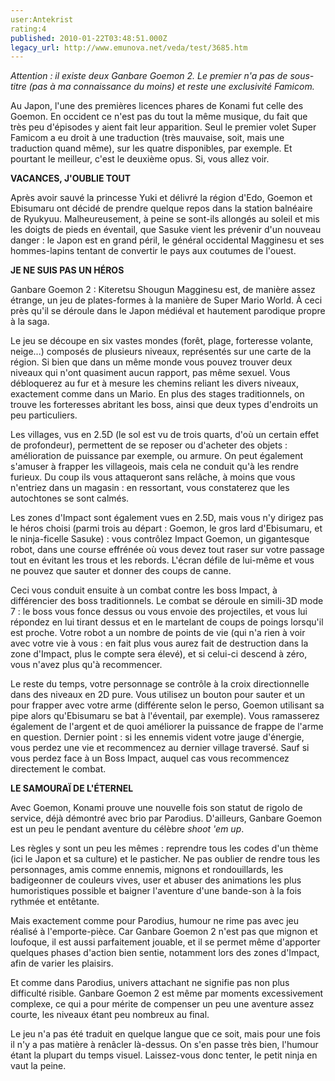 ```yaml
---
user:Antekrist
rating:4
published: 2010-01-22T03:48:51.000Z
legacy_url: http://www.emunova.net/veda/test/3685.htm
---
```

_Attention : il existe deux Ganbare Goemon 2\. Le premier n'a pas de sous-titre (pas à ma connaissance du moins) et reste une exclusivité Famicom._  

  

Au Japon, l'une des premières licences phares de Konami fut celle des Goemon. En occident ce n'est pas du tout la même musique, du fait que très peu d'épisodes y aient fait leur apparition. Seul le premier volet Super Famicom a eu droit à une traduction (très mauvaise, soit, mais une traduction quand même), sur les quatre disponibles, par exemple. Et pourtant le meilleur, c'est le deuxième opus. Si, vous allez voir.  

  

**VACANCES, J'OUBLIE TOUT**  

Après avoir sauvé la princesse Yuki et délivré la région d'Edo, Goemon et Ebisumaru ont décidé de prendre quelque repos dans la station balnéaire de Ryukyuu. Malheureusement, à peine se sont-ils allongés au soleil et mis les doigts de pieds en éventail, que Sasuke vient les prévenir d'un nouveau danger : le Japon est en grand péril, le général occidental Magginesu et ses hommes-lapins tentant de convertir le pays aux coutumes de l'ouest.  

  

**JE NE SUIS PAS UN HÉROS**  

Ganbare Goemon 2 : Kiteretsu Shougun Magginesu est, de manière assez étrange, un jeu de plates-formes à la manière de Super Mario World. À ceci près qu'il se déroule dans le Japon médiéval et hautement parodique propre à la saga.  

Le jeu se découpe en six vastes mondes (forêt, plage, forteresse volante, neige...) composés de plusieurs niveaux, représentés sur une carte de la région. Si bien que dans un même monde vous pouvez trouver deux niveaux qui n'ont quasiment aucun rapport, pas même sexuel. Vous débloquerez au fur et à mesure les chemins reliant les divers niveaux, exactement comme dans un Mario. En plus des stages traditionnels, on trouve les forteresses abritant les boss, ainsi que deux types d'endroits un peu particuliers.  

Les villages, vus en 2.5D (le sol est vu de trois quarts, d'où un certain effet de profondeur), permettent de se reposer ou d'acheter des objets : amélioration de puissance par exemple, ou armure. On peut également s'amuser à frapper les villageois, mais cela ne conduit qu'à les rendre furieux. Du coup ils vous attaqueront sans relâche, à moins que vous n'entriez dans un magasin : en ressortant, vous constaterez que les autochtones se sont calmés.  

Les zones d'Impact sont également vues en 2.5D, mais vous n'y dirigez pas le héros choisi (parmi trois au départ : Goemon, le gros lard d'Ebisumaru, et le ninja-ficelle Sasuke) : vous contrôlez Impact Goemon, un gigantesque robot, dans une course effrénée où vous devez tout raser sur votre passage tout en évitant les trous et les rebords. L'écran défile de lui-même et vous ne pouvez que sauter et donner des coups de canne.  

Ceci vous conduit ensuite à un combat contre les boss Impact, à différencier des boss traditionnels. Le combat se déroule en simili-3D mode 7 : le boss vous fonce dessus ou vous envoie des projectiles, et vous lui répondez en lui tirant dessus et en le martelant de coups de poings lorsqu'il est proche. Votre robot a un nombre de points de vie (qui n'a rien à voir avec votre vie à vous : en fait plus vous aurez fait de destruction dans la zone d'Impact, plus le compte sera élevé), et si celui-ci descend à zéro, vous n'avez plus qu'à recommencer.  

Le reste du temps, votre personnage se contrôle à la croix directionnelle dans des niveaux en 2D pure. Vous utilisez un bouton pour sauter et un pour frapper avec votre arme (différente selon le perso, Goemon utilisant sa pipe alors qu'Ebisumaru se bat à l'éventail, par exemple). Vous ramasserez également de l'argent et de quoi améliorer la puissance de frappe de l'arme en question. Dernier point : si les ennemis vident votre jauge d'énergie, vous perdez une vie et recommencez au dernier village traversé. Sauf si vous perdez face à un Boss Impact, auquel cas vous recommencez directement le combat.  

  

**LE SAMOURAÏ DE L'ÉTERNEL**  

Avec Goemon, Konami prouve une nouvelle fois son statut de rigolo de service, déjà démontré avec brio par Parodius. D'ailleurs, Ganbare Goemon est un peu le pendant aventure du célèbre _shoot 'em up_.  

Les règles y sont un peu les mêmes : reprendre tous les codes d'un thème (ici le Japon et sa culture) et le pasticher. Ne pas oublier de rendre tous les personnages, amis comme ennemis, mignons et rondouillards, les badigeonner de couleurs vives, user et abuser des animations les plus humoristiques possible et baigner l'aventure d'une bande-son à la fois rythmée et entêtante.  

Mais exactement comme pour Parodius, humour ne rime pas avec jeu réalisé à l'emporte-pièce. Car Ganbare Goemon 2 n'est pas que mignon et loufoque, il est aussi parfaitement jouable, et il se permet même d'apporter quelques phases d'action bien sentie, notamment lors des zones d'Impact, afin de varier les plaisirs.  

Et comme dans Parodius, univers attachant ne signifie pas non plus difficulté risible. Ganbare Goemon 2 est même par moments excessivement complexe, ce qui a pour mérite de compenser un peu une aventure assez courte, les niveaux étant peu nombreux au final.  

Le jeu n'a pas été traduit en quelque langue que ce soit, mais pour une fois il n'y a pas matière à renâcler là-dessus. On s'en passe très bien, l'humour étant la plupart du temps visuel. Laissez-vous donc tenter, le petit ninja en vaut la peine.